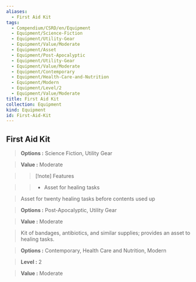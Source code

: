 ```yaml
---
aliases:
  - First Aid Kit
tags:
  - Compendium/CSRD/en/Equipment
  - Equipment/Science-Fiction
  - Equipment/Utility-Gear
  - Equipment/Value/Moderate
  - Equipment/Asset
  - Equipment/Post-Apocalyptic
  - Equipment/Utility-Gear
  - Equipment/Value/Moderate
  - Equipment/Contemporary
  - Equipment/Health-Care-and-Nutrition
  - Equipment/Modern
  - Equipment/Level/2
  - Equipment/Value/Moderate
title: First Aid Kit
collection: Equipment
kind: Equipment
id: First-Aid-Kit
---
```

## First Aid Kit    
    
>    
>     
>   
> **Options :** Science Fiction, Utility Gear    
> **Value :** Moderate    
>>[!note] Features    
>> - Asset for healing tasks    
    
>Asset for twenty healing tasks before contents used up    
> **Options :** Post-Apocalyptic, Utility Gear    
> **Value :** Moderate    
    
>Kit of bandages, antibiotics, and similar supplies; provides an asset to healing tasks.    
> **Options :** Contemporary, Health Care and Nutrition, Modern    
> **Level :** 2    
> **Value :** Moderate
